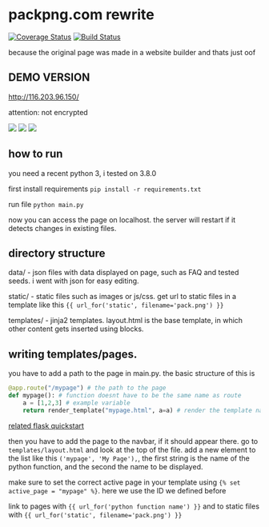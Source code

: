 # packpng.com rewrite
[![Coverage Status](https://coveralls.io/repos/github/laundmo/packpng/badge.svg?branch=master&service=github)](https://coveralls.io/github/laundmo/packpng?branch=master) [![Build Status](https://travis-ci.com/laundmo/packpng.svg?branch=master)](https://travis-ci.com/laundmo/packpng)

because the original page was made in a website builder and thats just oof

## DEMO VERSION

http://116.203.96.150/

attention: not encrypted

![](https://i.vgy.me/RigZjy.png)
![](https://i.vgy.me/4BrLsR.png)
![](https://i.vgy.me/F18U9o.png)

## how to run

you need a recent python 3, i tested on 3.8.0

first install requirements `pip install -r requirements.txt`

run file `python main.py`

now you can access the page on localhost. the server will restart if it detects changes in existing files.

## directory structure

data/ - json files with data displayed on page, such as FAQ and tested seeds. i went with json for easy editing.

static/ - static files such as images or js/css. get url to static files in a template like this `{{ url_for('static', filename='pack.png') }}`

templates/ - jinja2 templates. layout.html is the base template, in which other content gets inserted using blocks.

## writing templates/pages.

you have to add a path to the page in main.py. the basic structure of this is
```python
@app.route("/mypage") # the path to the page
def mypage(): # function doesnt have to be the same name as route
    a = [1,2,3] # example variable
    return render_template("mypage.html", a=a) # render the template named "mypage.html" from the templates folder, and pass the value of "a" with the name "a" to the template
```
[related flask quickstart](https://flask.palletsprojects.com/en/1.1.x/quickstart/#routing)

then you have to add the page to the navbar, if it should appear there.
go to `templates/layout.html` and look at the top of the file. add a new element to the list like this `('mypage', 'My Page'),`, the first string is the name of the python function, and the second the name to be displayed.

make sure to set the correct active page in your template using `{% set active_page = "mypage" %}`. here we use the ID we defined before

link to pages with `{{ url_for('python function name') }}` and to static files with `{{ url_for('static', filename='pack.png') }}`
